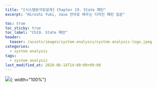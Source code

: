 ```yaml
---
title: "[시스템분석및설계] Chapter 19. State 패턴" 
excerpt: "Hiroshi Yuki, Java 언어로 배우는 디자인 패턴 입문"  

toc: true
toc_sticky: true
toc_label: "Ch19. State 패턴"
header:
  teaser: /assets/images/system-analysis/system-analysis-logo.jpeg
categories: 
  - system analysis
tags:
  - system analysis
last_modified_at: 2020-06-14T14:00:00+09:00  
---  
```


![](https://eliotjang.github.io/assets/images/system-analysis/ch19-1.png){: width="100%"}




























